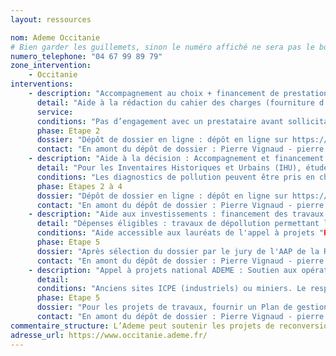 ```yaml
---
layout: ressources

nom: Ademe Occitanie
# Bien garder les guillemets, sinon le numéro affiché ne sera pas le bon
numero_telephone: "04 67 99 89 79" 
zone_intervention: 
    - Occitanie
interventions:
    - description: "Accompagnement au choix + financement de prestations AMO spécialisée « sols pollués » pour mener les études et travaux"
      detail: "Aide à la rédaction du cahier des charges (fourniture d’un cahier des charges type), aide au choix du prestataire. Co-financement jusqu’à 70%, plafond d’assiette à 100k€ (montant maximum du devis accepté)."
      service: 
      conditions: "Pas d’engagement avec un prestataire avant sollicitation de l'ADEME. Respect de la méthodologie nationale Sites et Sols Pollués (en passant par des prestataires certifiés LNE). L’opération ne doit pas permettre au pollueur de déroger à ses obligations conformément au principe de pollueur-payeur."
      phase: Etape 2
      dossier: "Dépôt de dossier en ligne : dépôt en ligne sur https://agirpourlatransition.ademe.fr/entreprises/dispositif-aide/aide-etudes-prealables-reconversion-friches-urbaines"
      contact: "En amont du dépôt de dossier : Pierre Vignaud - pierre.vignaud@ademe.fr - 04 67 99 89 73"
    - description: "Aide à la décision : Accompagnement et financement de la collectivité maître d’ouvrage à la réalisation des études et diagostics pour réhabiliter un site pollué"
      detail: "Pour les Inventaires Historiques et Urbains (IHU), études de vulnérabilité du foncier, Plans de gestion de la pollution et diagnostics associés, études d’interprétation de l’état des milieux, Plan de conception de travaux, études de faisabilité et essais pilotes. Aide à la rédaction du cahier des charges et accompagnement dans la relation avec les bureaux d’études. Co-financement jusqu'à 70%, assiette maximum des dépenses : de 50.000€ (études de diagnostic) à 100.000€ (étude d’accompagnement de projet) (montant maximum du devis accepté)."
      conditions: "Les diagnostics de pollution peuvent être pris en charge s’ils sont bien associés à un scénario de reconversion. Le plan de conception des travaux ne peut être pris en charge que pour les lauréats de l'AAP de la Région. Pas d’engagement avec un prestataire avant la sollicitation. Engagement à respecter la méthodologie nationale Sites et Sols Pollués (en passant par des prestataires certifiés LNE). L’opération ne doit pas permettre au pollueur de déroger à ses obligations conformément au principe de pollueur-payeur."
      phase: Etapes 2 à 4
      dossier: "Dépôt de dossier en ligne : dépôt en ligne sur https://agirpourlatransition.ademe.fr/entreprises/dispositif-aide/aide-etudes-prealables-reconversion-friches-urbaines"
      contact: "En amont du dépôt de dossier : Pierre Vignaud - pierre.vignaud@ademe.fr - 04 67 99 89 73"
    - description: "Aide aux investissements : financement des travaux de dépollution"
      detail: "Dépenses éligibles : travaux de dépollution permettant la mise en compatibilité sanitaire et/ou environnementale du site pour l’usage visé ; dépenses liées au contrôle du chantier de dépollution par un bureau d’ingénierie certifié LNE indépendant de l’entreprise chargée des travaux ; dépenses liées à la réalisation de travaux de déconstruction exclusivement nécessaires à la dépollution (dépose des dalles par exemple) le cas échéant (hors coûts de désamiantage) ; dépenses des dispositions constructives pour la gestion des pollutions résiduelles (et/ou diffuses) le cas échéant. Co-financement jusqu'à 55%, assiette maximum des dépenses : 200.000€."
      conditions: "Aide accessible aux lauréats de l'appel à projets "Reconquête des friches" de la Région Occitanie. La demande d’aide ne devra pas être déposée avant que le dossier correspondant soit retenu par le jury régional de l’AAP."
      phase: Etape 5
      dossier: "Après sélection du dossier par le jury de l'AAP de la Région Occitanie, marche à suivre pour déposer le dossier de demande de subvention auprès de l'ADEME : https://www.occitanie.ademe.fr/lademe-en-region/demander-une-aide-lademe. Le dossier déposé au titre de l’AAP remplace le document technique type indiqué."
      contact: "En amont du dépôt de dossier : Pierre Vignaud - pierre.vignaud@ademe.fr - 04 67 99 89 73"
    - description: "Appel à projets national ADEME : Soutien aux opérations de recyclage des friches polluées"
      detail:
      conditions: "Anciens sites ICPE (industriels) ou miniers. Le responsable de la pollution n’est pas identifié ou ne peut être astreint réglementairement à supporter les coûts de dépollution, conformément au principe du “pollueur-payeur”. Les études doivent être ou avoir été conduites conformément à la méthodologie Sites et Sol Pollués (prestataires certifiés LNE). Le projet doit être déjà très mature, avec tous types de projets acceptés : usages “classiques” (renouvellement urbain, relocalisation d’activité) et usages “alternatifs” (renaturation, photovoltaïque, biomasse, etc.). Bonification d’aides si les modalités de gestion de la pollution sont exemplaires au regard de la méthode SSP. Les sites pollués par des substances radioactives, des agents pathogènes ou infectieux ainsi que par l’amiante sont exclus. La gestion des engins pyrotechniques est exclue. Les friches agricoles et anciennes décharges sont exclues."
      phase: Etape 5
      dossier: "Pour les projets de travaux, fournir un Plan de gestion récent et un avant-projet détaillé. Dépôt de dossier en ligne : https://agirpourlatransition.ademe.fr/entreprises/dispositif-aide/20201105/friches2021-7"
      contact: "En amont du dépôt de dossier : Pierre Vignaud - pierre.vignaud@ademe.fr - 04 67 99 89 73"
commentaire_structure: L’Ademe peut soutenir les projets de reconversion avec d’autres axes d’entrée : énergie, économie circulaire, dimensionnement réseau de chaleurs, etc. Découvrez toutes les aides disponibles via la plateforme : https://agirpourlatransition.ademe.fr/entreprises/recherche-projets?aap%5B0%5D=vous_etes%3ACollectivit%C3%A9%20/%20Administration
adresse_url: https://www.occitanie.ademe.fr/
---
```

